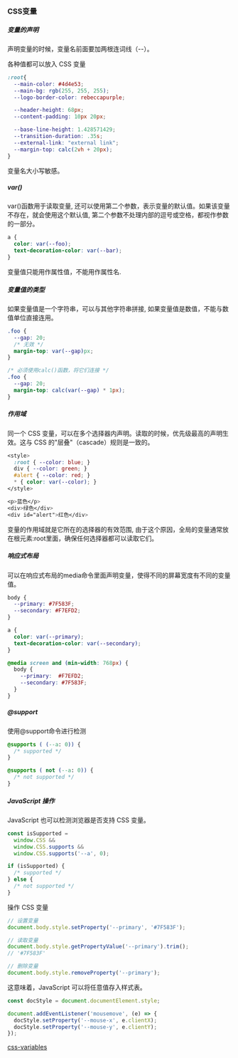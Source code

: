 ### CSS变量

##### 变量的声明

声明变量的时候，变量名前面要加两根连词线（--）。

各种值都可以放入 CSS 变量

```css
:root{
  --main-color: #4d4e53;
  --main-bg: rgb(255, 255, 255);
  --logo-border-color: rebeccapurple;

  --header-height: 68px;
  --content-padding: 10px 20px;

  --base-line-height: 1.428571429;
  --transition-duration: .35s;
  --external-link: "external link";
  --margin-top: calc(2vh + 20px);
}
```

变量名大小写敏感。

##### var()

var()函数用于读取变量, 还可以使用第二个参数，表示变量的默认值。如果该变量不存在，就会使用这个默认值, 第二个参数不处理内部的逗号或空格，都视作参数的一部分。

```css
a {
  color: var(--foo);
  text-decoration-color: var(--bar);
}
```

变量值只能用作属性值，不能用作属性名.


##### 变量值的类型

如果变量值是一个字符串，可以与其他字符串拼接, 如果变量值是数值，不能与数值单位直接连用。

```css
.foo {
  --gap: 20;
  /* 无效 */
  margin-top: var(--gap)px;
}

/* 必须使用calc()函数，将它们连接 */
.foo {
  --gap: 20;
  margin-top: calc(var(--gap) * 1px);
}
```

##### 作用域

同一个 CSS 变量，可以在多个选择器内声明。读取的时候，优先级最高的声明生效。这与 CSS 的"层叠"（cascade）规则是一致的。

```css
<style>
  :root { --color: blue; }
  div { --color: green; }
  #alert { --color: red; }
  * { color: var(--color); }
</style>

<p>蓝色</p>
<div>绿色</div>
<div id="alert">红色</div>
```

变量的作用域就是它所在的选择器的有效范围, 由于这个原因，全局的变量通常放在根元素:root里面，确保任何选择器都可以读取它们。

##### 响应式布局

可以在响应式布局的media命令里面声明变量，使得不同的屏幕宽度有不同的变量值。

```css
body {
  --primary: #7F583F;
  --secondary: #F7EFD2;
}

a {
  color: var(--primary);
  text-decoration-color: var(--secondary);
}

@media screen and (min-width: 768px) {
  body {
    --primary:  #F7EFD2;
    --secondary: #7F583F;
  }
}
```

##### @support

使用@support命令进行检测

```css
@supports ( (--a: 0)) {
  /* supported */
}

@supports ( not (--a: 0)) {
  /* not supported */
}
```

##### JavaScript 操作

JavaScript 也可以检测浏览器是否支持 CSS 变量。

```js
const isSupported =
  window.CSS &&
  window.CSS.supports &&
  window.CSS.supports('--a', 0);

if (isSupported) {
  /* supported */
} else {
  /* not supported */
}
```

操作 CSS 变量

```js
// 设置变量
document.body.style.setProperty('--primary', '#7F583F');

// 读取变量
document.body.style.getPropertyValue('--primary').trim();
// '#7F583F'

// 删除变量
document.body.style.removeProperty('--primary');
```

这意味着，JavaScript 可以将任意值存入样式表。

```js
const docStyle = document.documentElement.style;

document.addEventListener('mousemove', (e) => {
  docStyle.setProperty('--mouse-x', e.clientX);
  docStyle.setProperty('--mouse-y', e.clientY);
});

```

[css-variables](http://www.ruanyifeng.com/blog/2017/05/css-variables.html)